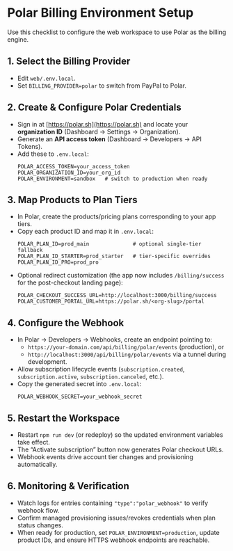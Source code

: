 # Polar Billing Environment Setup

Use this checklist to configure the web workspace to use Polar as the billing engine.

## 1. Select the Billing Provider
- Edit `web/.env.local`.
- Set `BILLING_PROVIDER=polar` to switch from PayPal to Polar.

## 2. Create & Configure Polar Credentials
- Sign in at [https://polar.sh](https://polar.sh) and locate your **organization ID** (Dashboard → Settings → Organization).
- Generate an **API access token** (Dashboard → Developers → API Tokens).
- Add these to `.env.local`:
  ```
  POLAR_ACCESS_TOKEN=your_access_token
  POLAR_ORGANIZATION_ID=your_org_id
  POLAR_ENVIRONMENT=sandbox   # switch to production when ready
  ```

## 3. Map Products to Plan Tiers
- In Polar, create the products/pricing plans corresponding to your app tiers.
- Copy each product ID and map it in `.env.local`:
  ```
  POLAR_PLAN_ID=prod_main              # optional single-tier fallback
  POLAR_PLAN_ID_STARTER=prod_starter   # tier-specific overrides
  POLAR_PLAN_ID_PRO=prod_pro
  ```
- Optional redirect customization (the app now includes `/billing/success` for the post-checkout landing page):
  ```
  POLAR_CHECKOUT_SUCCESS_URL=http://localhost:3000/billing/success
  POLAR_CUSTOMER_PORTAL_URL=https://polar.sh/<org-slug>/portal
  ```

## 4. Configure the Webhook
- In Polar → Developers → Webhooks, create an endpoint pointing to:
  - `https://your-domain.com/api/billing/polar/events` (production), or
  - `http://localhost:3000/api/billing/polar/events` via a tunnel during development.
- Allow subscription lifecycle events (`subscription.created`, `subscription.active`, `subscription.canceled`, etc.).
- Copy the generated secret into `.env.local`:
  ```
  POLAR_WEBHOOK_SECRET=your_webhook_secret
  ```

## 5. Restart the Workspace
- Restart `npm run dev` (or redeploy) so the updated environment variables take effect.
- The “Activate subscription” button now generates Polar checkout URLs.
- Webhook events drive account tier changes and provisioning automatically.

## 6. Monitoring & Verification
- Watch logs for entries containing `"type":"polar_webhook"` to verify webhook flow.
- Confirm managed provisioning issues/revokes credentials when plan status changes.
- When ready for production, set `POLAR_ENVIRONMENT=production`, update product IDs, and ensure HTTPS webhook endpoints are reachable.
